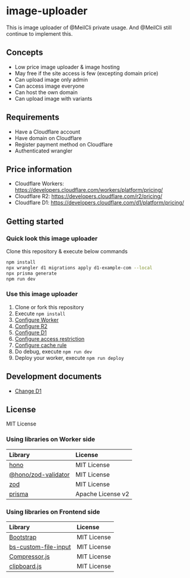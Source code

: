 # image-uploader
This is image uploader of @MeilCli private usage. And @MeilCli still continue to implement this.

## Concepts
- Low price image uploader & image hosting
- May free if the site access is few (excepting domain price)
- Can upload image only admin
- Can access image everyone
- Can host the own domain
- Can upload image with variants

## Requirements
- Have a Cloudflare account
- Have domain on Cloudflare
- Register payment method on Cloudflare
- Authenticated wrangler

## Price information
- Cloudflare Workers: https://developers.cloudflare.com/workers/platform/pricing/
- Cloudflare R2: https://developers.cloudflare.com/r2/pricing/
- Cloudflare D1: https://developers.cloudflare.com/d1/platform/pricing/

## Getting started
### Quick look this image uploader
Clone this repository & execute below commands
```sh
npm install
npx wrangler d1 migrations apply d1-example-com --local
npx prisma generate
npm run dev
```

### Use this image uploader
1. Clone or fork this repository
1. Execute `npm install`
1. [Configure Worker](./docs/configure-worker.md)
1. [Configure R2](./docs/configure-r2.md)
1. [Configure D1](./docs/configure-d1.md)
1. [Configure access restriction](./docs/configure-access-restriction.md)
1. [Configure cache rule](./docs/configure-cache-rule.md)
1. Do debug, execute `npm run dev`
1. Deploy your worker, execute `npm run deploy`

## Development documents
- [Change D1](./docs/change-d1.md)

## License
MIT License

### Using libraries on Worker side
|Library|License|
|:--|:--|
|[hono](https://github.com/honojs/hono)|MIT License|
|[@hono/zod-validator](https://github.com/honojs/middleware/tree/main/packages/zod-validator)|MIT License|
|[zod](https://github.com/colinhacks/zod)|MIT License|
|[prisma](https://github.com/prisma/prisma)|Apache License v2|

### Using libraries on Frontend side
|Library|License|
|:--|:--|
|[Bootstrap](https://github.com/twbs/bootstrap)|MIT License|
|[bs-custom-file-input](https://github.com/Johann-S/bs-custom-file-input)|MIT License|
|[Compressor.js](https://github.com/fengyuanchen/compressorjs)|MIT License|
|[clipboard.js](https://github.com/zenorocha/clipboard.js)|MIT License|